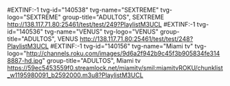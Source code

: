 #EXTINF:-1 tvg-id="140538" tvg-name="SEXTREME" tvg-logo="SEXTREME" group-title="ADULTOS", SEXTREME
http://138.117.71.80:25461/test/test/249?PlaylistM3UCL
#EXTINF:-1 tvg-id="140536" tvg-name="VENUS" tvg-logo="VENUS" group-title="ADULTOS", VENUS
http://138.117.71.80:25461/test/test/248?PlaylistM3UCL
#EXTINF:-1 tvg-id="140156" tvg-name="Miami tv" tvg-logo="http://channels.roku.com/images/9d6a2f942b9c45f3b905834fe3148887-hd.jpg" group-title="ADULTOS", Miami tv
https://59ec5453559f0.streamlock.net/miamitv/smil:miamitvROKU/chunklist_w1195980091_b2592000.m3u8?PlaylistM3UCL

